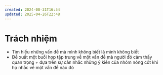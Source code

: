 ```yaml
---
created: 2024-08-31T16:54
updated: 2025-04-26T22:48
---
```

# Trách nhiệm 
- Tìm hiểu những vấn đề mà mình không biết là mình không biết
- Đề xuất một buổi họp tập trung về một vấn đề mà người đó cảm thấy quan trọng + dựa trên sự cân nhắc những ý kiến của nhóm nòng cốt khi họ nhắc về một vấn đề nào đó
